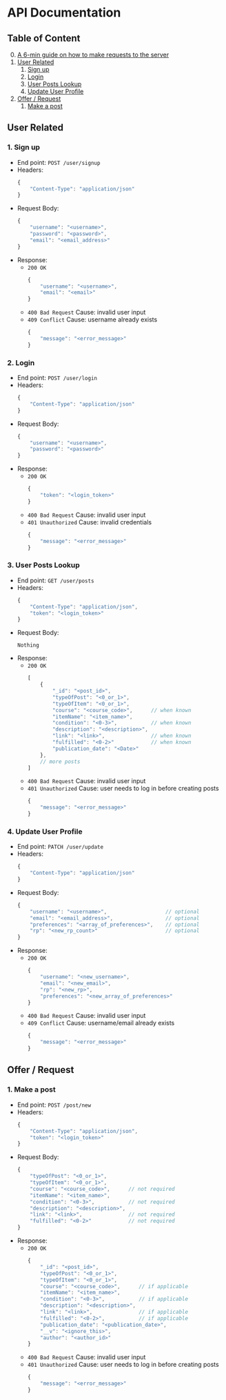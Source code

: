 # API Documentation
## Table of Content
0. [A 6-min guide on how to make requests to the server](https://www.youtube.com/watch?v=cuEtnrL9-H0)
1. [User Related](#login)
   1. [Sign up](#sign-up)
   2. [Login](#log-in)
   3. [User Posts Lookup](#userPosts)
   4. [Update User Profile](#user-update)
2. [Offer / Request](#offreq)
   1. [Make a post](#make-a-post)

## User Related <a name="login"></a>
### 1. Sign up <a name="sign-up"></a>
- End point: ``POST /user/signup``
- Headers:
    ```javascript
    {
        "Content-Type": "application/json"
    }
    ```
- Request Body:
    ```javascript
    {
        "username": "<username>",
        "password": "<password>",
        "email": "<email_address>"
    }
    ```
- Response:
  - ``200 OK``
    ```javascript
    {
        "username": "<username>",
        "email": "<email>"
    }
    ```
  - ``400 Bad Request`` Cause: invalid user input
  - ``409 Conflict``  Cause: username already exists
    ```javascript
    {
        "message": "<error_message>"
    }
    ```

### 2. Login <a name="log-in"></a>
- End point: ``POST /user/login``
- Headers:
    ```javascript
    {
        "Content-Type": "application/json"
    }
    ```
- Request Body:
    ```javascript
    {
        "username": "<username>",
        "password": "<password>"
    }
    ```
- Response:
  - ``200 OK``
    ```javascript
    {
        "token": "<login_token>"
    }
    ```
  - ``400 Bad Request``  Cause: invalid user input
  - ``401 Unauthorized``  Cause: invalid credentials
    ```javascript
    {
        "message": "<error_message>"
    }
    ```

### 3. User Posts Lookup <a name="userPosts"></a>
- End point: ``GET /user/posts``
- Headers:
    ```javascript
    {
        "Content-Type": "application/json",
        "token": "<login_token>"
    }
    ```
- Request Body:
    ```
    Nothing
    ```
- Response:
  - ``200 OK``
    ```javascript
    [
        {
            "_id": "<post_id>",
            "typeOfPost": "<0_or_1>",
            "typeOfItem": "<0_or_1>",
            "course": "<course_code>",      // when known
            "itemName": "<item_name>",
            "condition": "<0-3>",           // when known
            "description": "<description>",
            "link": "<link>",               // when known
            "fulfilled": "<0-2>"            // when known
            "publication_date": "<Date>"
        },  
        // more posts
    ]
    ```
  - ``400 Bad Request``  Cause: invalid user input
  - ``401 Unauthorized``  Cause: user needs to log in before creating posts
    ```javascript
    {
        "message": "<error_message>"
    }
    ```
### 4. Update User Profile <a name="user-update"></a>
- End point: ``PATCH /user/update``
- Headers:
    ```javascript
    {
        "Content-Type": "application/json"
    }
    ```
- Request Body:
    ```javascript
    {
        "username": "<username>",                   // optional
        "email": "<email_address>",                 // optional
        "preferences": "<array_of_preferences>",    // optional
        "rp": "<new_rp_count>"                      // optional
    }
    ```
- Response:
  - ``200 OK``
    ```javascript
    {
        "username": "<new_username>",
        "email": "<new_email>",
        "rp": "<new_rp>",
        "preferences": "<new_array_of_preferences>"
    }
    ```
  - ``400 Bad Request`` Cause: invalid user input
  - ``409 Conflict``  Cause: username/email already exists
    ```javascript
    {
        "message": "<error_message>"
    }
    ```

## Offer / Request <a name="offreq"></a>
### 1. Make a post <a name="make-a-post"></a>
- End point: ``POST /post/new``
- Headers:
    ```javascript
    {
        "Content-Type": "application/json",
        "token": "<login_token>"
    }
    ```
- Request Body:
    ```javascript
    {
        "typeOfPost": "<0_or_1>",
        "typeOfItem": "<0_or_1>",
        "course": "<course_code>",      // not required
        "itemName": "<item_name>",
        "condition": "<0-3>",           // not required
        "description": "<description>",
        "link": "<link>",               // not required
        "fulfilled": "<0-2>"            // not required
    }
    ```
- Response:
  - ``200 OK``
    ```javascript
    {
        "_id": "<post_id>",
        "typeOfPost": "<0_or_1>",
        "typeOfItem": "<0_or_1>",
        "course": "<course_code>",      // if applicable
        "itemName": "<item_name>",
        "condition": "<0-3>",           // if applicable
        "description": "<description>",
        "link": "<link>",               // if applicable
        "fulfilled": "<0-2>",           // if applicable
        "publication_date": "<publication_date>",
        "__v": "<ignore_this>",
        "author": "<author_id>"
    }
    ```
  - ``400 Bad Request``  Cause: invalid user input
  - ``401 Unauthorized``  Cause: user needs to log in before creating posts
    ```javascript
    {
        "message": "<error_message>"
    }
    ```
